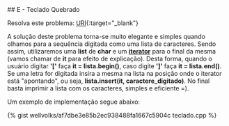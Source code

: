  <div id="teclado">
 
 </div>
## E - Teclado Quebrado

Resolva este problema:
[URI][uri-1451]{:target="_blank"}

A solução deste problema torna-se muito elegante e simples quando olhamos para a sequência digitada como uma lista de caracteres. Sendo assim, utilizaremos uma <a haref="http://www.cplusplus.com/reference/list/list/"><b>list</b></a> de <b>char</b> e um <a href="http://www.cplusplus.com/reference/iterator/"><b>iterator</b></a> para o final da mesma (vamos chamar de <b>it</b> para efeito de explicação). Desta forma, quando o usuário digitar <b>'['</b> faça <b>it = lista.begin()</b>, caso digite <b>']'</b> faça <b>it = lista.end()</b>. Se uma letra for digitada insira a mesma na lista na posição onde o iterator está "apontando", ou seja, <b>lista.insert(it, caractere_digitado)</b>. No final basta imprimir a lista com os caracteres, simples e eficiente =).

Um exemplo de implementação segue abaixo:

{% gist wellvolks/af7dbe3e85b2ec938488fa1667c5904c teclado.cpp %}


[uri-1451]:		https://www.urionlinejudge.com.br/judge/pt/problems/view/1451
